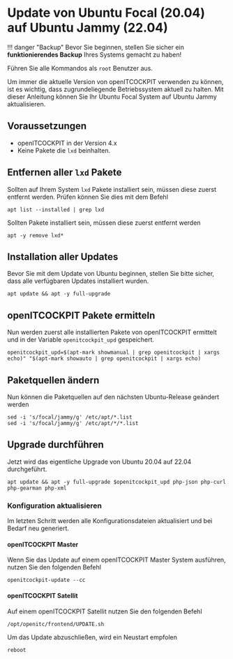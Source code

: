 # Update von Ubuntu Focal (20.04) auf Ubuntu Jammy (22.04)

!!! danger "Backup"
    Bevor Sie beginnen, stellen Sie sicher ein **funktionierendes Backup** Ihres Systems gemacht zu haben!

Führen Sie alle Kommandos als `root` Benutzer aus.

Um immer die aktuelle Version von openITCOCKPIT verwenden zu können, ist es wichtig, dass zugrundeliegende Betriebssystem aktuell zu halten.
Mit dieser Anleitung können Sie Ihr Ubuntu Focal System auf Ubuntu Jammy aktualisieren.

##  Voraussetzungen
 -  openITCOCKPIT in der Version 4.x
 -  Keine Pakete die `lxd` beinhalten.

## Entfernen aller `lxd` Pakete
Sollten auf Ihrem System `lxd` Pakete installiert sein, müssen diese zuerst entfernt werden. Prüfen können Sie dies mit dem Befehl
```
apt list --installed | grep lxd
```

Sollten Pakete installiert sein, müssen diese zuerst entfernt werden
```
apt -y remove lxd*
```

## Installation aller Updates
Bevor Sie mit dem Update von Ubuntu beginnen, stellen Sie bitte sicher, dass alle verfügbaren Updates installiert wurden.

```
apt update && apt -y full-upgrade
```

## openITCOCKPIT Pakete ermitteln
Nun werden zuerst alle installierten Pakete von openITCOCKPIT ermittelt und in der Variable `openitcockpit_upd` gespeichert.
```
openitcockpit_upd=$(apt-mark showmanual | grep openitcockpit | xargs echo)" "$(apt-mark showauto | grep openitcockpit | xargs echo)
```

## Paketquellen ändern
Nun können die Paketquellen auf den nächsten Ubuntu-Release geändert werden
```
sed -i 's/focal/jammy/g' /etc/apt/*.list
sed -i 's/focal/jammy/g' /etc/apt/*/*.list
```

## Upgrade durchführen
Jetzt wird das eigentliche Upgrade von Ubuntu 20.04 auf 22.04 durchgeführt.
```
apt update && apt -y full-upgrade $openitcockpit_upd php-json php-curl php-gearman php-xml
```


### Konfiguration aktualisieren
Im letzten Schritt werden alle Konfigurationsdateien aktualisiert und bei Bedarf neu generiert.

#### openITCOCKPIT Master
Wenn Sie das Update auf einem openITCOCKPIT Master System ausführen, nutzen Sie den folgenden Befehl
```
openitcockpit-update --cc
```

#### openITCOCKPIT Satellit
Auf einem openITCOCKPIT Satellit nutzen Sie den folgenden Befehl
```
/opt/openitc/frontend/UPDATE.sh
```

Um das Update abzuschließen, wird ein Neustart empfolen
```
reboot
```
